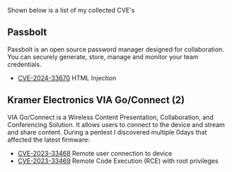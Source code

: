 Shown below is a list of my collected CVE's

## Passbolt
Passbolt is an open source password manager designed for collaboration. You can securely generate, store, manage and monitor your team credentials.

- [CVE-2024-33670](https://github.com/Sharpe-nl/CVEs/tree/main/CVE-2024-33670) HTML Injection

## Kramer Electronics VIA Go/Connect (2)
VIA Go/Connect is a Wireless Content Presentation, Collaboration, and Conferencing Solution. It allows users to connect to the device and stream and share content. During a pentest I discovered multiple 0days that affected the latest firmware:

- [CVE-2023-33468](https://github.com/Sharpe-nl/CVEs/tree/main/CVE-2023-33468) Remote user connection to device
- [CVE-2023-33469](https://github.com/Sharpe-nl/CVEs/tree/main/CVE-2023-33469) Remote Code Execution (RCE) with root privileges
